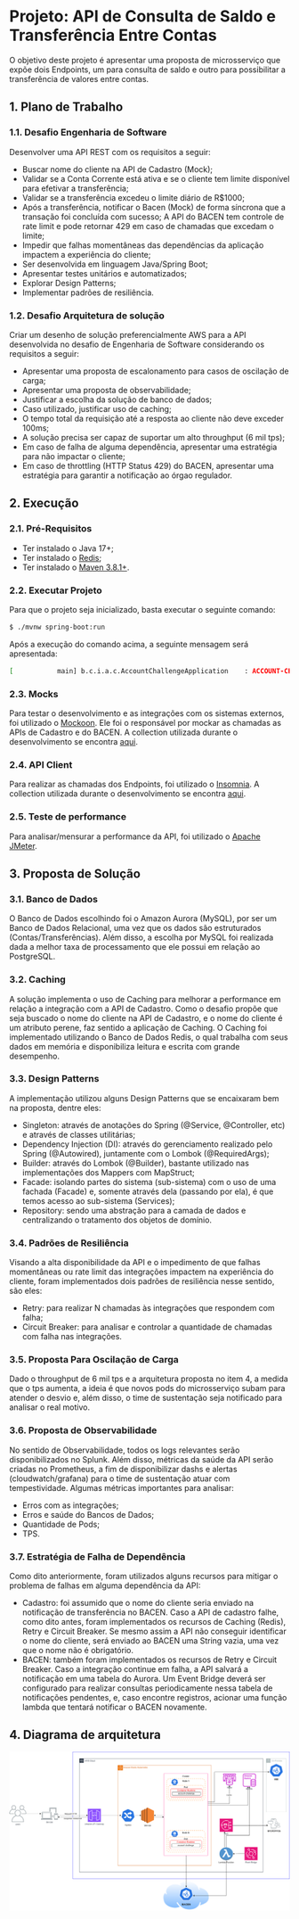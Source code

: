# Projeto: API de Consulta de Saldo e Transferência Entre Contas

O objetivo deste projeto é apresentar uma proposta de microsserviço que expõe dois Endpoints,
um para consulta de saldo e outro para possibilitar a transferência de valores entre contas.

## 1. Plano de Trabalho

### 1.1. Desafio Engenharia de Software
Desenvolver uma API REST com os requisitos a seguir:

- Buscar nome do cliente na API de Cadastro (Mock);
- Validar se a Conta Corrente está ativa e se o cliente tem limite disponível para efetivar a transferência;
- Validar se a transferência excedeu o limite diário de R$1000;
- Após a transferência, notificar o Bacen (Mock) de forma síncrona que a transação foi concluída com sucesso;
  A API do BACEN tem controle de rate limit e pode retornar 429 em caso de chamadas que excedam o limite;
- Impedir que falhas momentâneas das dependências da aplicação impactem a experiência do cliente;
- Ser desenvolvida em linguagem Java/Spring Boot;
- Apresentar testes unitários e automatizados;
- Explorar Design Patterns;
- Implementar padrões de resiliência.

### 1.2. Desafio Arquitetura de solução
Criar um desenho de solução preferencialmente AWS para a API desenvolvida no desafio de Engenharia de
Software considerando os requisitos a seguir:

- Apresentar uma proposta de escalonamento para casos de oscilação de carga;
- Apresentar uma proposta de observabilidade;
- Justificar a escolha da solução de banco de dados;
- Caso utilizado, justificar uso de caching;
- O tempo total da requisição até a resposta ao cliente não deve exceder 100ms;
- A solução precisa ser capaz de suportar um alto throughput (6 mil tps);
- Em caso de falha de alguma dependência, apresentar uma estratégia para não impactar o cliente;
- Em caso de throttling (HTTP Status 429) do BACEN, apresentar uma estratégia para garantir a notificação
  ao órgao regulador.

## 2. Execução

### 2.1. Pré-Requisitos

- Ter instalado o Java 17+;
- Ter instalado o [Redis](https://redis.io/download/);
- Ter instalado o [Maven 3.8.1+](https://maven.apache.org/download.cgi).

### 2.2. Executar Projeto

Para que o projeto seja inicializado, basta executar o seguinte comando:

```sh
$ ./mvnw spring-boot:run
```

Após a execução do comando acima, a seguinte mensagem será apresentada:

```sh
[           main] b.c.i.a.c.AccountChallengeApplication    : ACCOUNT-CHALLENGE STARTED
```

### 2.3. Mocks

Para testar o desenvolvimento e as integrações com os sistemas externos, foi utilizado o [Mockoon](https://mockoon.com/download/#download-section).
Ele foi o responsável por mockar as chamadas as APIs de Cadastro e do BACEN. A collection utilizada durante o desenvolvimento se encontra
[aqui](https://github.com/chagassamuel/account-challenge/tree/main/artifacts/mockoon).

### 2.4. API Client

Para realizar as chamadas dos Endpoints, foi utilizado o [Insomnia](https://insomnia.rest/download). A collection utilizada durante o desenvolvimento
se encontra [aqui](https://github.com/chagassamuel/account-challenge/tree/main/artifacts/Insomnia_account-challenge.json).

### 2.5. Teste de performance

Para analisar/mensurar a performance da API, foi utilizado o [Apache JMeter](https://jmeter.apache.org/). 

## 3. Proposta de Solução

### 3.1. Banco de Dados

O Banco de Dados escolhindo foi o Amazon Aurora (MySQL), por ser um Banco de Dados Relacional, uma vez que os dados são estruturados (Contas/Transferências).
Além disso, a escolha por MySQL foi realizada dada a melhor taxa de processamento que ele possui em relação ao PostgreSQL.

### 3.2. Caching

A solução implementa o uso de Caching para melhorar a performance em relação a integração com a API de Cadastro. Como o desafio propõe que seja buscado o nome
do cliente na API de Cadastro, e o nome do cliente é um atributo perene, faz sentido a aplicação de Caching. O Caching foi implementado utilizando o Banco de
Dados Redis, o qual trabalha com seus dados em memória e disponibiliza leitura e escrita com grande desempenho.

### 3.3. Design Patterns

A implementação utilizou alguns Design Patterns que se encaixaram bem na proposta, dentre eles:
- Singleton: através de anotações do Spring (@Service, @Controller, etc) e através de classes utilitárias;
- Dependency Injection (DI): através do gerenciamento realizado pelo Spring (@Autowired), juntamente com o Lombok (@RequiredArgs);
- Builder: através do Lombok (@Builder), bastante utilizado nas implementações dos Mappers com MapStruct;
- Facade: isolando partes do sistema (sub-sistema) com o uso de uma fachada (Facade) e, somente através dela (passando por ela), é que temos acesso ao sub-sistema (Services);
- Repository: sendo uma abstração para a camada de dados e centralizando o tratamento dos objetos de domínio.

### 3.4. Padrões de Resiliência

Visando a alta disponibilidade da API e o impedimento de que falhas momentâneas ou rate limit das integrações impactem na experiência do cliente,
foram implementados dois padrões de resiliência nesse sentido, são eles:
- Retry: para realizar N chamadas às integrações que respondem com falha;
- Circuit Breaker: para analisar e controlar a quantidade de chamadas com falha nas integrações.

### 3.5. Proposta Para Oscilação de Carga

Dado o throughput de 6 mil tps e a arquitetura proposta no item 4, a medida que o tps aumenta, a ideia é que novos pods do microsserviço subam para atender
o desvio e, além disso, o time de sustentação seja notificado para analisar o real motivo. 

### 3.6. Proposta de Observabilidade

No sentido de Observabilidade, todos os logs relevantes serão disponibilizados no Splunk. Além disso, métricas da saúde da API serão criadas no Prometheus,
a fim de disponibilizar dashs e alertas (cloudwatch/grafana) para o time de sustentação atuar com tempestividade. Algumas métricas importantes para analisar:
- Erros com as integrações;
- Erros e saúde do Bancos de Dados;
- Quantidade de Pods;
- TPS.

### 3.7. Estratégia de Falha de Dependência

Como dito anteriormente, foram utilizados alguns recursos para mitigar o problema de falhas em alguma dependência da API:
- Cadastro: foi assumido que o nome do cliente seria enviado na notificação de transferência no BACEN. Caso a API de cadastro falhe, como dito
antes, foram implementados os recursos de Caching (Redis), Retry e Circuit Breaker. Se mesmo assim a API não conseguir identificar o nome do cliente,
será enviado ao BACEN uma String vazia, uma vez que o nome não é obrigatório.
- BACEN: também foram implementados os recursos de Retry e Circuit Breaker. Caso a integração continue em falha, a API salvará a notificação em uma
tabela do Aurora. Um Event Bridge deverá ser configurado para realizar consultas periodicamente nessa tabela de notificações pendentes, e, caso encontre registros,
acionar uma função lambda que tentará notificar o BACEN novamente.

## 4. Diagrama de arquitetura

<p align="center" >
<img src="https://github.com/chagassamuel/account-challenge/blob/main/artifacts/architecture-account-challenge.png"/>
</p>